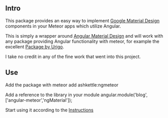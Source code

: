 Intro
---

This package provides an easy way to implement [Google Material Design](http://www.google.com/design/spec/material-design/introduction.html)
components in your Meteor apps which utilize Angular.

This is simply a wrapper around [Angular Material Design](https://material.angularjs.org/#/) and will work with any package providing Angular functionality with meteor, for example the excellent [Package by Urigo](http://angularjs.meteor.com/).

I take no credit in any of the fine work that went into this project.


Use
---

Add the package with meteor add ashkettle:ngmeteor

Add a reference to the library in your module angular.module('blog',['angular-meteor','ngMaterial']);

Start using it according to the [Instructions](https://material.angularjs.org/#/)
